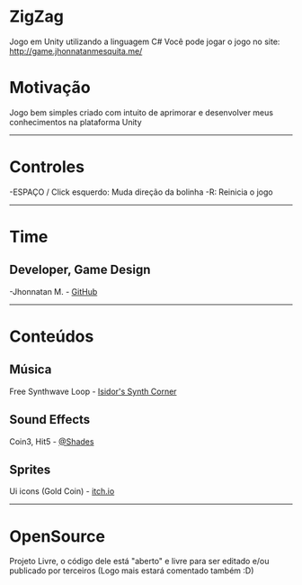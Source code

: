 # ZigZag
Jogo em Unity utilizando a linguagem C#
Você pode jogar o jogo no site: http://game.jhonnatanmesquita.me/

# Motivação

Jogo bem simples criado com intuito de aprimorar e desenvolver meus conhecimentos na plataforma Unity

***

# Controles

-ESPAÇO / Click esquerdo: Muda direção da bolinha
-R: Reinicia o jogo

***

# Time
## Developer, Game Design
-Jhonnatan M. - [GitHub](http://github.com/jhonnatanMesquita/)

***

# Conteúdos

## Música
Free Synthwave Loop - [Isidor's Synth Corner](https://www.youtube.com/channel/UCGUdjXv7rscWu9t5CyM-RSg)

## Sound Effects
Coin3, Hit5 - [@Shades](https://soundcloud.com/noshades)

## Sprites
Ui icons (Gold Coin) - [itch.io](https://gamedeveloperstudio.itch.io/ui-icons)


***

# OpenSource
 Projeto Livre, o código dele está "aberto" e livre para ser editado e/ou publicado por terceiros (Logo mais estará comentado também :D)
